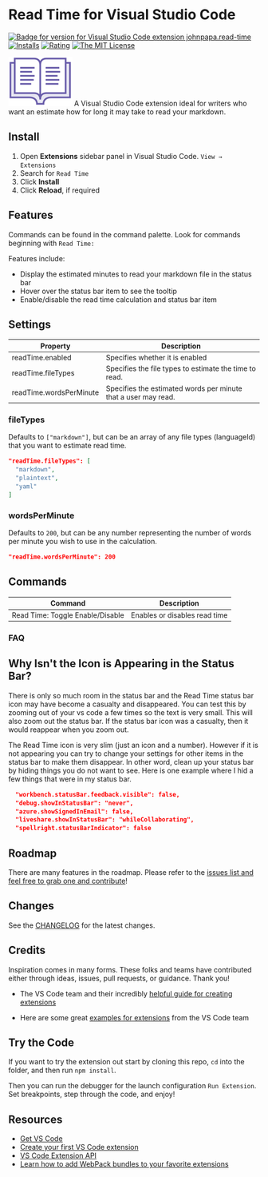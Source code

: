 # Read Time for Visual Studio Code

[![Badge for version for Visual Studio Code extension johnpapa.read-time](https://vsmarketplacebadge.apphb.com/version/johnpapa.read-time.svg?color=blue&style=?style=for-the-badge&logo=visual-studio-code)](https://marketplace.visualstudio.com/items?itemName=johnpapa.read-time&wt.mc_id=vscodereadtime-github-jopapa) [![Installs](https://vsmarketplacebadge.apphb.com/installs-short/johnpapa.read-time.svg?color=blue&style=flat-square)](https://marketplace.visualstudio.com/items?itemName=johnpapa.read-time)
[![Rating](https://vsmarketplacebadge.apphb.com/rating/johnpapa.read-time.svg?color=blue&style=flat-square)](https://marketplace.visualstudio.com/items?itemName=johnpapa.read-time) [![The MIT License](https://img.shields.io/badge/license-MIT-orange.svg?color=blue&style=flat-square)](http://opensource.org/licenses/MIT)

<!-- [![Greenkeeper badge](https://badges.greenkeeper.io/johnpapa/vscode-read-time.svg)](https://greenkeeper.io/) -->

<!-- [![Build Status](https://johnpapa.visualstudio.com/vscode-read-time/_apis/build/status/VS%20Code%ReadTime%20Extension?branchName=master)](https://johnpapa.visualstudio.com/vscode-read-time/_build/latest?definitionId=3&branchName=master)
 -->

![Read Time Icon](./resources/icon.png 'Read Time') A Visual Studio Code extension ideal for writers who want an estimate how for long it may take to read your markdown.

## Install

1. Open **Extensions** sidebar panel in Visual Studio Code. `View → Extensions`
1. Search for `Read Time`
1. Click **Install**
1. Click **Reload**, if required

## Features

Commands can be found in the command palette. Look for commands beginning with `Read Time:`

Features include:

- Display the estimated minutes to read your markdown file in the status bar
- Hover over the status bar item to see the tooltip
- Enable/disable the read time calculation and status bar item

## Settings

| Property                | Description                                                    |
| ----------------------- | -------------------------------------------------------------- |
| readTime.enabled        | Specifies whether it is enabled                                |
| readTime.fileTypes      | Specifies the file types to estimate the time to read.         |
| readTime.wordsPerMinute | Specifies the estimated words per minute that a user may read. |

### fileTypes

Defaults to `["markdown"]`, but can be an array of any file types (languageId) that you want to estimate read time.

```json
"readTime.fileTypes": [
  "markdown",
  "plaintext",
  "yaml"
]
```

### wordsPerMinute

Defaults to `200`, but can be any number representing the number of words per minute you wish to use in the calculation.

```json
"readTime.wordsPerMinute": 200
```

## Commands

| Command                          | Description                   |
| -------------------------------- | ----------------------------- |
| Read Time: Toggle Enable/Disable | Enables or disables read time |

### FAQ

## Why Isn't the Icon is Appearing in the Status Bar?

There is only so much room in the status bar and the Read Time status bar icon may have become a casualty and disappeared. You can test this by zooming out of your vs code a few times so the text is very small. This will also zoom out the status bar. If the status bar icon was a casualty, then it would reappear when you zoom out.

The Read Time icon is very slim (just an icon and a number). However if it is not appearing you can try to change your settings for other items in the status bar to make them disappear. In other word, clean up your status bar by hiding things you do not want to see. Here is one example where I hid a few things that were in my status bar.

```json
  "workbench.statusBar.feedback.visible": false,
  "debug.showInStatusBar": "never",
  "azure.showSignedInEmail": false,
  "liveshare.showInStatusBar": "whileCollaborating",
  "spellright.statusBarIndicator": false
```

## Roadmap

There are many features in the roadmap. Please refer to the [issues list and feel free to grab one and contribute](https://github.com/johnpapa/vscode-read-time/issues)!

## Changes

See the [CHANGELOG](CHANGELOG.md) for the latest changes.

## Credits

Inspiration comes in many forms. These folks and teams have contributed either through ideas, issues, pull requests, or guidance. Thank you!

- The VS Code team and their incredibly [helpful guide for creating extensions](https://code.visualstudio.com/api/get-started/your-first-extension?wt.mc_id=vscodereadtime-github-jopapa)

- Here are some great [examples for extensions](https://github.com/Microsoft/vscode-extension-samples) from the VS Code team

## Try the Code

If you want to try the extension out start by cloning this repo, `cd` into the folder, and then run `npm install`.

Then you can run the debugger for the launch configuration `Run Extension`. Set breakpoints, step through the code, and enjoy!

## Resources

- [Get VS Code](https://code.visualstudio.com/?wt.mc_id=vscodereadtime-github-jopapa)
- [Create your first VS Code extension](https://code.visualstudio.com/api/get-started/your-first-extension?wt.mc_id=vscodereadtime-github-jopapa)
- [VS Code Extension API](https://code.visualstudio.com/api/references/vscode-api?wt.mc_id=vscodereadtime-github-jopapa)
- [Learn how to add WebPack bundles to your favorite extensions](https://code.visualstudio.com/updates/v1_32#_bundling-extensions-with-webpack?wt.mc_id=vscodereadtime-github-jopapa)
